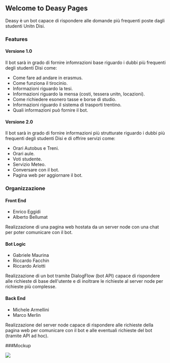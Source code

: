 ## Welcome to Deasy Pages

Deasy è un bot capace di rispondere alle domande più frequenti poste dagli studenti Unitn Disi.

### Features

#### Versione 1.0

Il bot sarà in grado di fornire infomrazioni base riguardo i dubbi più frequenti degli studenti Disi come:

* Come fare ad andare in erasmus.
* Come funziona il tirocinio.
* Informazioni riguardo la tesi.
* Informazioni riguardo la mensa (costi, tessera unitn, locazioni).
* Come richiedere esonero tasse e borse di studio.
* Informazioni riguardo il sistema di trasporti trentino.
* Quali informazioni può fornire il bot.

#### Versione 2.0

Il bot sarà in grado di fornire informazioni più strutturate riguardo i dubbi più frequenti degli studenti Disi e di offrire servizi come:

* Orari Autobus e Treni.
* Orari aule.
* Voti studente.
* Servizio Meteo.
* Conversare con il bot.
* Pagina web per aggiornare il bot.

### Organizzazione

#### Front End
* Enrico Eggidi
* Alberto Bellumat  

Realizzazione di una pagina web hostata da un server node con una chat per poter comunicare con il bot.

#### Bot Logic
* Gabriele Maurina
* Riccardo Facchin
* Riccardo Ariotti

Realizzazione di un bot tramite DialogFlow (bot API) capace di rispondere alle richieste di base dell'utente e di inoltrare le richieste al server node per richieste più complesse.

#### Back End
* Michele Armellini
* Marco Merlin  

Realizzazione del server node capace di rispondere alle richieste della pagina web per comunicare con il bot e alle eventuali richieste del bot (tramite API ad hoc).

###Mockup

<img src="https://i.imgur.com/in6eyhv.jpg"/>
